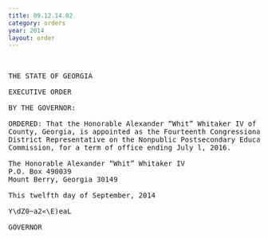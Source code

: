 ```yaml
---
title: 09.12.14.02
category: orders
year: 2014
layout: order
---
```


<pre> 

THE STATE OF GEORGIA

EXECUTIVE ORDER

BY THE GOVERNOR:

ORDERED: That the Honorable Alexander “Whit” Whitaker IV of Floyd
County, Georgia, is appointed as the Fourteenth Congressional
District Representative on the Nonpublic Postsecondary Education
Commission, for a term of office ending July l, 2016.

The Honorable Alexander “Whit” Whitaker IV
P.O. Box 490039
Mount Berry, Georgia 30149

This twelfth day of September, 2014

Y\dZ0~a2«\E)eaL

GOVERNOR

</pre>
